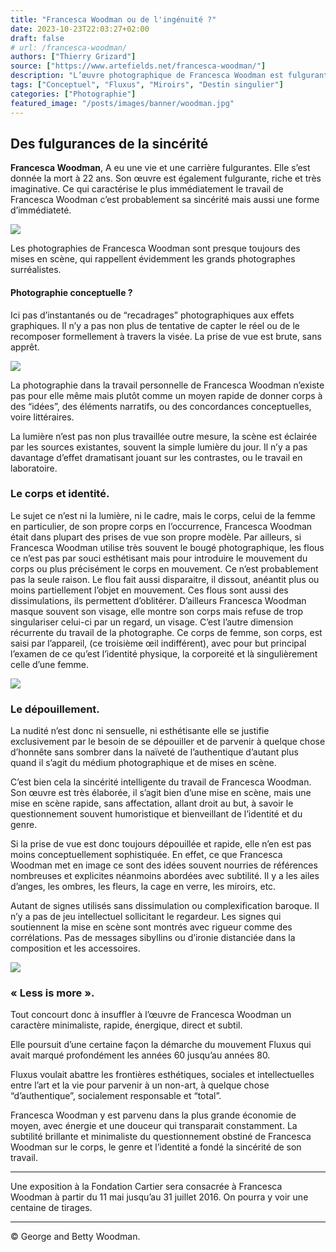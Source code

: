 ```yaml
---
title: "Francesca Woodman ou de l'ingénuité ?"
date: 2023-10-23T22:03:27+02:00
draft: false
# url: /francesca-woodman/
authors: ["Thierry Grizard"]
source: ["https://www.artefields.net/francesca-woodman/"]
description: "L’œuvre photographique de Francesca Woodman est fulgurante et imaginative, principale caractéristique: la sincérité."
tags: ["Conceptuel", "Fluxus", "Miroirs", "Destin singulier"]
categories: ["Photographie"]
featured_image: "/posts/images/banner/woodman.jpg"
---
```

## Des fulgurances de la sincérité

**Francesca Woodman**, A eu une vie et une carrière fulgurantes. Elle s’est donnée la mort à 22 ans. Son œuvre est également fulgurante, riche et très imaginative. Ce qui caractérise le plus immédiatement le travail de Francesca Woodman c’est probablement sa sincérité mais aussi une forme d’immédiateté.

![](/posts/images/woodman/francesca-woodman-photography-surrealist-fluxus-nude-henri-cartier-bresson-exhibition-paris-france-2016-on-being-an-angel.070-1024x512.jpg)

Les photographies de Francesca Woodman sont presque toujours des mises en scène, qui rappellent évidemment les grands photographes surréalistes.

#### Photographie conceptuelle ?

Ici pas d’instantanés ou de “recadrages” photographiques aux effets graphiques. Il n’y a pas non plus de tentative de capter le réel ou de le recomposer formellement à travers la visée. La prise de vue est brute, sans apprêt.

![](/posts/images/woodman/francesca-woodman--photography--surrealist--fluxus--nude--henri-cartier-bresson--exhibition--paris--france--2016--on-being-an-angel.069.jpg)

La photographie dans la travail personnelle de Francesca Woodman n’existe pas pour elle même mais plutôt comme un moyen rapide de donner corps à des “idées”, des éléments narratifs, ou des concordances conceptuelles, voire littéraires.

La lumière n’est pas non plus travaillée outre mesure, la scène est éclairée par les sources existantes, souvent la simple lumière du jour. Il n’y a pas davantage d’effet dramatisant jouant sur les contrastes, ou le travail en laboratoire.

### Le corps et identité.

Le sujet ce n’est ni la lumière, ni le cadre, mais le corps, celui de la femme en particulier, de son propre corps en l’occurrence, Francesca Woodman était dans plupart des prises de vue son propre modèle. Par ailleurs, si Francesca Woodman utilise très souvent le bougé photographique, les flous ce n’est pas par souci esthétisant mais pour introduire le mouvement du corps ou plus précisément le corps en mouvement. Ce n’est probablement pas la seule raison. Le flou fait aussi disparaitre, il dissout, anéantit plus ou moins partiellement l’objet en mouvement. Ces flous sont aussi des dissimulations, ils permettent d’oblitérer. D’ailleurs Francesca Woodman masque souvent son visage, elle montre son corps mais refuse de trop singulariser celui-ci par un regard, un visage. C’est l’autre dimension récurrente du travail de la photographe. Ce corps de femme, son corps, est saisi par l’appareil, (ce troisième œil indifférent), avec pour but principal l’examen de ce qu’est l’identité physique, la corporeité et là singulièrement celle d’une femme.

![](/posts/images/woodman/francesca-woodman--photography--surrealist--fluxus--nude--henri-cartier-bresson--exhibition--paris--france--2016--on-being-an-angel.068.jpg)

### Le dépouillement.

La nudité n’est donc ni sensuelle, ni esthétisante elle se justifie exclusivement par le besoin de se dépouiller et de parvenir à quelque chose d’honnête sans sombrer dans la naïveté de l’authentique d’autant plus quand il s’agit du médium photographique et de mises en scène.

C’est bien cela la sincérité intelligente du travail de Francesca Woodman. Son œuvre est très élaborée, il s’agit bien d’une mise en scène, mais une mise en scène rapide, sans affectation, allant droit au but, à savoir le questionnement souvent humoristique et bienveillant de l’identité et du genre.

Si la prise de vue est donc toujours dépouillée et rapide, elle n’en est pas moins conceptuellement sophistiquée. En effet, ce que Francesca Woodman met en image ce sont des idées souvent nourries de références nombreuses et explicites néanmoins abordées avec subtilité. Il y a les ailes d’anges, les ombres, les fleurs, la cage en verre, les miroirs, etc.

Autant de signes utilisés sans dissimulation ou complexification baroque. Il n’y a pas de jeu intellectuel sollicitant le regardeur. Les signes qui soutiennent la mise en scène sont montrés avec rigueur comme des corrélations. Pas de messages sibyllins ou d’ironie distanciée dans la composition et les accessoires.

![](/posts/images/woodman/francesca-woodman--photography--surrealist--fluxus--nude--henri-cartier-bresson--exhibition--paris--france--2016--on-being-an-angel.066.jpg)

### « Less is more ».

Tout concourt donc à insuffler à l’œuvre de Francesca Woodman un caractère minimaliste, rapide, énergique, direct et subtil.

Elle poursuit d’une certaine façon la démarche du mouvement Fluxus qui avait marqué profondément les années 60 jusqu’au années 80.

Fluxus voulait abattre les frontières esthétiques, sociales et intellectuelles entre l’art et la vie pour parvenir à un non-art, à quelque chose “d’authentique”, socialement responsable et “total”.

Francesca Woodman y est parvenu dans la plus grande économie de moyen, avec énergie et une douceur qui transparait constamment. La subtilité brillante et minimaliste du questionnement obstiné de Francesca Woodman sur le corps, le genre et l’identité a fondé la sincérité de son travail.

---

Une exposition à la Fondation Cartier sera consacrée à Francesca Woodman à partir du 11 mai jusqu’au 31 juillet 2016. On pourra y voir une centaine de tirages.

---

© George and Betty Woodman.